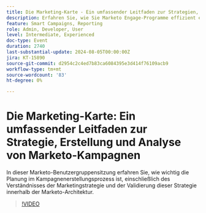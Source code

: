 ```yaml
---
title: Die Marketing-Karte - Ein umfassender Leitfaden zur Strategien, Erstellung und Analyse von Marketo-Kampagnen
description: Erfahren Sie, wie Sie Marketo Engage-Programme effizient erstellen können, einschließlich Import, Klonen und Erstellen von Grund auf. Passen Sie Marketo Engage-Vorlagen an, um Markenstandards zu erfüllen und Assets und Zeitraumkosten zu verwalten.
feature: Smart Campaigns, Reporting
role: Admin, Developer, User
level: Intermediate, Experienced
doc-type: Event
duration: 2740
last-substantial-update: 2024-08-05T00:00:00Z
jira: KT-15890
source-git-commit: d2954c2c4ed7b83ca6084395e3d414f76109acb9
workflow-type: tm+mt
source-wordcount: '83'
ht-degree: 0%

---
```



# Die Marketing-Karte: Ein umfassender Leitfaden zur Strategie, Erstellung und Analyse von Marketo-Kampagnen

In dieser Marketo-Benutzergruppensitzung erfahren Sie, wie wichtig die Planung im Kampagnenerstellungsprozess ist, einschließlich des Verständnisses der Marketingstrategie und der Validierung dieser Strategie innerhalb der Marketo-Architektur.

>[!VIDEO](https://video.tv.adobe.com/v/3432223/?learn=on)
